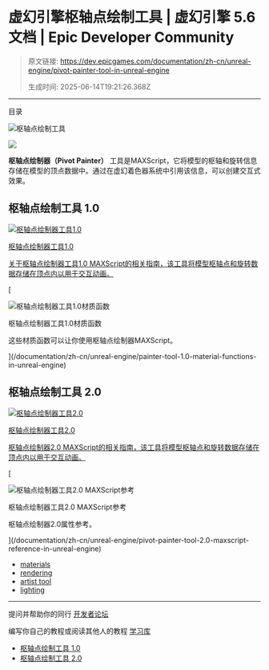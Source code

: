 # 虚幻引擎枢轴点绘制工具 | 虚幻引擎 5.6 文档 | Epic Developer Community

> 原文链接: https://dev.epicgames.com/documentation/zh-cn/unreal-engine/pivot-painter-tool-in-unreal-engine
> 
> 生成时间: 2025-06-14T19:21:26.368Z

---

目录

![枢轴点绘制工具](https://dev.epicgames.com/community/api/documentation/image/87bc962d-da22-4e91-8f1e-40ea6837786f?resizing_type=fill&width=1920&height=335)

![](https://d1iv7db44yhgxn.cloudfront.net/documentation/images/acac3cb7-5e1a-4bb0-b5fd-c96f7f2b4179/pivotpainterbanner.png)

**枢轴点绘制器（Pivot Painter）** 工具是MAXScript，它将模型的枢轴和旋转信息存储在模型的顶点数据中。通过在虚幻着色器系统中引用该信息，可以创建交互式效果。

## 枢轴点绘制工具 1.0

[](/documentation/zh-cn/unreal-engine/pivot-painter-tool-1.0-in-unreal-engine)

[![枢轴点绘制器工具1.0](https://d1iv7db44yhgxn.cloudfront.net/documentation/images/8e958973-c1fd-4454-a032-42828f4c3b9b/placeholder_topic.png)](/documentation/zh-cn/unreal-engine/pivot-painter-tool-1.0-in-unreal-engine)

[枢轴点绘制器工具1.0](/documentation/zh-cn/unreal-engine/pivot-painter-tool-1.0-in-unreal-engine)

[关于枢轴点绘制器工具1.0 MAXScript的相关指南，该工具将模型枢轴点和旋转数据存储在顶点内以用于交互动画。](/documentation/zh-cn/unreal-engine/pivot-painter-tool-1.0-in-unreal-engine)

[

![枢轴点绘制器工具1.0材质函数](https://d1iv7db44yhgxn.cloudfront.net/documentation/images/de6c8649-2c4a-49ee-bb0c-277f7600ccbb/pivotpaintermf_topic.png)

枢轴点绘制器工具1.0材质函数

这些材质函数可以让你使用枢轴点绘制器MAXScript。





](/documentation/zh-cn/unreal-engine/painter-tool-1.0-material-functions-in-unreal-engine)

## 枢轴点绘制工具 2.0

[](/documentation/zh-cn/unreal-engine/pivot-painter-tool-2.0-in-unreal-engine)

[![枢轴点绘制器工具2.0](https://d1iv7db44yhgxn.cloudfront.net/documentation/images/26234f79-c69c-448c-a1d4-43ce3e4ee8a5/pivotpainter2_topic.png)](/documentation/zh-cn/unreal-engine/pivot-painter-tool-2.0-in-unreal-engine)

[枢轴点绘制器工具2.0](/documentation/zh-cn/unreal-engine/pivot-painter-tool-2.0-in-unreal-engine)

[枢轴点绘制器2.0 MAXScript的相关指南，该工具将模型枢轴点和旋转数据存储在顶点内以用于交互动画。](/documentation/zh-cn/unreal-engine/pivot-painter-tool-2.0-in-unreal-engine)

[

![枢轴点绘制器工具2.0 MAXScript参考](https://d1iv7db44yhgxn.cloudfront.net/documentation/images/3e4aaad9-593f-4225-a0ae-309397ea0e94/pivotpainter2reference_topic.png)

枢轴点绘制器工具2.0 MAXScript参考

枢轴点绘制器2.0属性参考。





](/documentation/zh-cn/unreal-engine/pivot-painter-tool-2.0-maxscript-reference-in-unreal-engine)

-   [materials](https://dev.epicgames.com/community/search?query=materials)
-   [rendering](https://dev.epicgames.com/community/search?query=rendering)
-   [artist tool](https://dev.epicgames.com/community/search?query=artist%20tool)
-   [lighting](https://dev.epicgames.com/community/search?query=lighting)

* * *

提问并帮助你的同行 [开发者论坛](https://forums.unrealengine.com/categories?tag=unreal-engine)

编写你自己的教程或阅读其他人的教程 [学习库](https://dev.epicgames.com/community/unreal-engine/learning)

-   [枢轴点绘制工具 1.0](/documentation/zh-cn/unreal-engine/pivot-painter-tool-in-unreal-engine#%E6%9E%A2%E8%BD%B4%E7%82%B9%E7%BB%98%E5%88%B6%E5%B7%A5%E5%85%B710)
-   [枢轴点绘制工具 2.0](/documentation/zh-cn/unreal-engine/pivot-painter-tool-in-unreal-engine#%E6%9E%A2%E8%BD%B4%E7%82%B9%E7%BB%98%E5%88%B6%E5%B7%A5%E5%85%B720)
